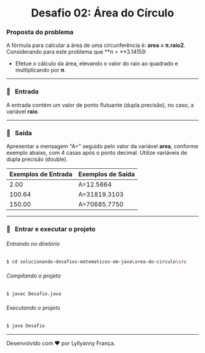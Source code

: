 <h1 align="center">Desafio 02: Área do Círculo</h1>



### Proposta do problema

A fórmula para calcular a área de uma circunferência é: **area = π.raio2**. Considerando para este problema que **π = **3.14159: 

- Efetue o cálculo da área, elevando o valor do raio ao quadrado e multiplicando por **π**.

---

### :door: &nbsp; Entrada

A entrada contém um valor de ponto flutuante (dupla precisão), no caso, a variável **raio**.

---

### :page_facing_up: &nbsp; Saída

Apresentar a mensagem "A=" seguido pelo valor da variável **area**, conforme exemplo abaixo, com 4 casas após o ponto decimal. Utilize variáveis de dupla precisão (double).

| Exemplos de Entrada | Exemplos de Saída |
| ------------------- | ----------------- |
| 2.00                | A=12.5664         |
| 100.64              | A=31819.3103      |
| 150.00              | A=70685.7750      |

---

### :runner: &nbsp; Entrar e executar o projeto

###### Entrando no diretório

````bash
$ cd solucionando-desafios-matematicos-em-java\area-do-circulo\src
````
###### Compilando o projeto
````bash
$ javac Desafio.java
````
###### Executando o projeto
````bash
$ java Desafio
````

---
Desenvolvido com :heart: por Lyllyanny França.